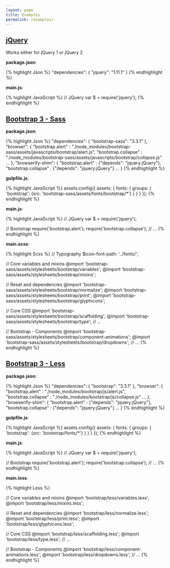 ```yaml
---
layout: page
title: Examples
permalink: /examples/
---
```


[jQuery](http://jquery.com/)
----------------------------

Works either for jQuery 1 or jQuery 2

**package.json**:

{% highlight Json %}
"dependencies": {
    "jquery": "1.11.1"
}
{% endhighlight %}

**main.js**:

{% highlight JavaScript %}
// JQuery
var $ = require('jquery');
{% endhighlight %}

[Bootstrap 3 - Sass](http://getbootstrap.com/)
----------------------------------------------

**package.json**:

{% highlight Json %}
"dependencies": {
    "bootstrap-sass": "3.3.1"
},
"browser": {
    "bootstrap.alert"      : "./node_modules/bootstrap-sass/assets/javascripts/bootstrap/alert.js",
    "bootstrap.collapse"   : "./node_modules/bootstrap-sass/assets/javascripts/bootstrap/collapse.js"
    ...
},
"browserify-shim": {
    "bootstrap.alert"      : {"depends": "jquery:jQuery"},
    "bootstrap.collapse"   : {"depends": "jquery:jQuery"}
    ...
}
{% endhighlight %}

**gulpfile.js**:

{% highlight JavaScript %}
assets.config({
    assets: {
        fonts: {
            groups: {
                'bootstrap': {src: 'bootstrap-sass/assets/fonts/bootstrap/*'}
            }
        }
    }
});
{% endhighlight %}

**main.js**:

{% highlight JavaScript %}
// JQuery
var $ = require('jquery');

// Bootstrap
require('bootstrap.alert');
require('bootstrap.collapse');
// ...
{% endhighlight %}

**main.scss**:

{% highlight Scss %}
// Typography
$icon-font-path: '../fonts/';

// Core variables and mixins
@import 'bootstrap-sass/assets/stylesheets/bootstrap/variables';
@import 'bootstrap-sass/assets/stylesheets/bootstrap/mixins';

// Reset and dependencies
@import 'bootstrap-sass/assets/stylesheets/bootstrap/normalize';
@import 'bootstrap-sass/assets/stylesheets/bootstrap/print';
@import 'bootstrap-sass/assets/stylesheets/bootstrap/glyphicons';

// Core CSS
@import 'bootstrap-sass/assets/stylesheets/bootstrap/scaffolding';
@import 'bootstrap-sass/assets/stylesheets/bootstrap/type';
// ...

// Bootstrap - Components
@import 'bootstrap-sass/assets/stylesheets/bootstrap/component-animations';
@import 'bootstrap-sass/assets/stylesheets/bootstrap/dropdowns';
// ...
{% endhighlight %}


[Bootstrap 3 - Less](http://getbootstrap.com/)
----------------------------------------------

**package.json**:

{% highlight Json %}
"dependencies": {
    "bootstrap": "3.3.1"
},
"browser": {
    "bootstrap.alert"      : "./node_modules/bootstrap/js/alert.js",
    "bootstrap.collapse"   : "./node_modules/bootstrap/js/collapse.js"
    ...
},
"browserify-shim": {
    "bootstrap.alert"      : {"depends": "jquery:jQuery"},
    "bootstrap.collapse"   : {"depends": "jquery:jQuery"}
    ...
}
{% endhighlight %}

**gulpfile.js**:

{% highlight JavaScript %}
assets.config({
    assets: {
        fonts: {
            groups: {
                'bootstrap': {src: 'bootstrap/fonts/*'}
            }
        }
    }
});
{% endhighlight %}

**main.js**:

{% highlight JavaScript %}
// JQuery
var $ = require('jquery');

// Bootstrap
require('bootstrap.alert');
require('bootstrap.collapse');
// ...
{% endhighlight %}

**main.less**:

{% highlight Less %}

// Core variables and mixins
@import 'bootstrap/less/variables.less';
@import 'bootstrap/less/mixins.less';

// Reset and dependencies
@import 'bootstrap/less/normalize.less';
@import 'bootstrap/less/print.less';
@import 'bootstrap/less/glyphicons.less';

// Core CSS
@import 'bootstrap/less/scaffolding.less';
@import 'bootstrap/less/type.less';
// ...

// Bootstrap - Components
@import 'bootstrap/less/component-animations.less';
@import 'bootstrap/less/dropdowns.less';
// ...
{% endhighlight %}
